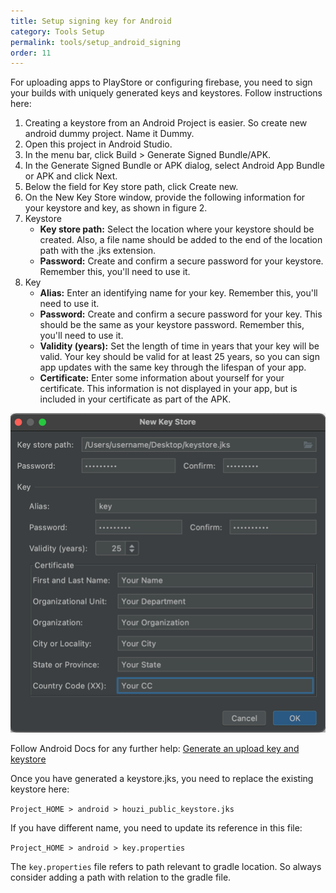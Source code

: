 ```yaml
---
title: Setup signing key for Android
category: Tools Setup
permalink: tools/setup_android_signing
order: 11
---
```


For uploading apps to PlayStore or configuring firebase, you need to sign your builds with uniquely generated keys and keystores. Follow instructions here:

1. Creating a keystore from an Android Project is easier. So create new android dummy project. Name it Dummy.
2. Open this project in Android Studio.
3. In the menu bar, click Build > Generate Signed Bundle/APK.
4. In the Generate Signed Bundle or APK dialog, select Android App Bundle or APK and click Next.
5. Below the field for Key store path, click Create new.
6. On the New Key Store window, provide the following information for your keystore and key, as shown in figure 2.
7. Keystore
    - **Key store path:** Select the location where your keystore should be created. Also, a file name should be added to the end of the location path with the .jks extension.
    - **Password:** Create and confirm a secure password for your keystore. Remember this, you'll need to use it.
8. Key
    - **Alias:** Enter an identifying name for your key. Remember this, you'll need to use it.
    - **Password:** Create and confirm a secure password for your key. This should be the same as your keystore password. Remember this, you'll need to use it.
    - **Validity (years):** Set the length of time in years that your key will be valid. Your key should be valid for at least 25 years, so you can sign app updates with the same key through the lifespan of your app.
    - **Certificate:** Enter some information about yourself for your certificate. This information is not displayed in your app, but is included in your certificate as part of the APK.

![Generate New Keystore](../../images/keystore.png)

Follow Android Docs for any further help: [Generate an upload key and keystore](https://developer.android.com/studio/publish/app-signing#generate-key)

Once you have generated a keystore.jks, you need to replace the existing keystore here:

`Project_HOME > android > houzi_public_keystore.jks`

If you have different name, you need to update its reference in this file:

`Project_HOME > android > key.properties`

The `key.properties` file refers to path relevant to gradle location. So always consider adding a path with relation to the gradle file.